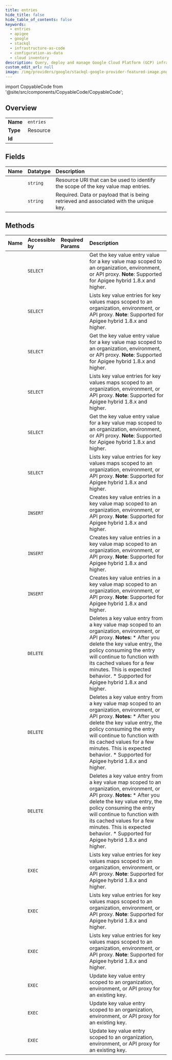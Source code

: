 ```yaml
---
title: entries
hide_title: false
hide_table_of_contents: false
keywords:
  - entries
  - apigee
  - google    
  - stackql
  - infrastructure-as-code
  - configuration-as-data
  - cloud inventory
description: Query, deploy and manage Google Cloud Platform (GCP) infrastructure and resources using SQL
custom_edit_url: null
image: /img/providers/google/stackql-google-provider-featured-image.png
---
```


import CopyableCode from '@site/src/components/CopyableCode/CopyableCode';




## Overview
<table><tbody>
<tr><td><b>Name</b></td><td><code>entries</code></td></tr>
<tr><td><b>Type</b></td><td>Resource</td></tr>
<tr><td><b>Id</b></td><td><CopyableCode code="apigee.entries" /></td></tr>
</tbody></table>

## Fields
| Name | Datatype | Description |
|:-----|:---------|:------------|
| <CopyableCode code="name" /> | `string` | Resource URI that can be used to identify the scope of the key value map entries. |
| <CopyableCode code="value" /> | `string` | Required. Data or payload that is being retrieved and associated with the unique key. |
## Methods
| Name | Accessible by | Required Params | Description |
|:-----|:--------------|:----------------|:------------|
| <CopyableCode code="organizations_apis_keyvaluemaps_entries_get" /> | `SELECT` | <CopyableCode code="apisId, entriesId, keyvaluemapsId, organizationsId" /> | Get the key value entry value for a key value map scoped to an organization, environment, or API proxy. **Note**: Supported for Apigee hybrid 1.8.x and higher. |
| <CopyableCode code="organizations_apis_keyvaluemaps_entries_list" /> | `SELECT` | <CopyableCode code="apisId, keyvaluemapsId, organizationsId" /> | Lists key value entries for key values maps scoped to an organization, environment, or API proxy. **Note**: Supported for Apigee hybrid 1.8.x and higher. |
| <CopyableCode code="organizations_environments_keyvaluemaps_entries_get" /> | `SELECT` | <CopyableCode code="entriesId, environmentsId, keyvaluemapsId, organizationsId" /> | Get the key value entry value for a key value map scoped to an organization, environment, or API proxy. **Note**: Supported for Apigee hybrid 1.8.x and higher. |
| <CopyableCode code="organizations_environments_keyvaluemaps_entries_list" /> | `SELECT` | <CopyableCode code="environmentsId, keyvaluemapsId, organizationsId" /> | Lists key value entries for key values maps scoped to an organization, environment, or API proxy. **Note**: Supported for Apigee hybrid 1.8.x and higher. |
| <CopyableCode code="organizations_keyvaluemaps_entries_get" /> | `SELECT` | <CopyableCode code="entriesId, keyvaluemapsId, organizationsId" /> | Get the key value entry value for a key value map scoped to an organization, environment, or API proxy. **Note**: Supported for Apigee hybrid 1.8.x and higher. |
| <CopyableCode code="organizations_keyvaluemaps_entries_list" /> | `SELECT` | <CopyableCode code="keyvaluemapsId, organizationsId" /> | Lists key value entries for key values maps scoped to an organization, environment, or API proxy. **Note**: Supported for Apigee hybrid 1.8.x and higher. |
| <CopyableCode code="organizations_apis_keyvaluemaps_entries_create" /> | `INSERT` | <CopyableCode code="apisId, keyvaluemapsId, organizationsId" /> | Creates key value entries in a key value map scoped to an organization, environment, or API proxy. **Note**: Supported for Apigee hybrid 1.8.x and higher. |
| <CopyableCode code="organizations_environments_keyvaluemaps_entries_create" /> | `INSERT` | <CopyableCode code="environmentsId, keyvaluemapsId, organizationsId" /> | Creates key value entries in a key value map scoped to an organization, environment, or API proxy. **Note**: Supported for Apigee hybrid 1.8.x and higher. |
| <CopyableCode code="organizations_keyvaluemaps_entries_create" /> | `INSERT` | <CopyableCode code="keyvaluemapsId, organizationsId" /> | Creates key value entries in a key value map scoped to an organization, environment, or API proxy. **Note**: Supported for Apigee hybrid 1.8.x and higher. |
| <CopyableCode code="organizations_apis_keyvaluemaps_entries_delete" /> | `DELETE` | <CopyableCode code="apisId, entriesId, keyvaluemapsId, organizationsId" /> | Deletes a key value entry from a key value map scoped to an organization, environment, or API proxy. **Notes:** * After you delete the key value entry, the policy consuming the entry will continue to function with its cached values for a few minutes. This is expected behavior. * Supported for Apigee hybrid 1.8.x and higher. |
| <CopyableCode code="organizations_environments_keyvaluemaps_entries_delete" /> | `DELETE` | <CopyableCode code="entriesId, environmentsId, keyvaluemapsId, organizationsId" /> | Deletes a key value entry from a key value map scoped to an organization, environment, or API proxy. **Notes:** * After you delete the key value entry, the policy consuming the entry will continue to function with its cached values for a few minutes. This is expected behavior. * Supported for Apigee hybrid 1.8.x and higher. |
| <CopyableCode code="organizations_keyvaluemaps_entries_delete" /> | `DELETE` | <CopyableCode code="entriesId, keyvaluemapsId, organizationsId" /> | Deletes a key value entry from a key value map scoped to an organization, environment, or API proxy. **Notes:** * After you delete the key value entry, the policy consuming the entry will continue to function with its cached values for a few minutes. This is expected behavior. * Supported for Apigee hybrid 1.8.x and higher. |
| <CopyableCode code="_organizations_apis_keyvaluemaps_entries_list" /> | `EXEC` | <CopyableCode code="apisId, keyvaluemapsId, organizationsId" /> | Lists key value entries for key values maps scoped to an organization, environment, or API proxy. **Note**: Supported for Apigee hybrid 1.8.x and higher. |
| <CopyableCode code="_organizations_environments_keyvaluemaps_entries_list" /> | `EXEC` | <CopyableCode code="environmentsId, keyvaluemapsId, organizationsId" /> | Lists key value entries for key values maps scoped to an organization, environment, or API proxy. **Note**: Supported for Apigee hybrid 1.8.x and higher. |
| <CopyableCode code="_organizations_keyvaluemaps_entries_list" /> | `EXEC` | <CopyableCode code="keyvaluemapsId, organizationsId" /> | Lists key value entries for key values maps scoped to an organization, environment, or API proxy. **Note**: Supported for Apigee hybrid 1.8.x and higher. |
| <CopyableCode code="organizations_apis_keyvaluemaps_entries_update" /> | `EXEC` | <CopyableCode code="apisId, entriesId, keyvaluemapsId, organizationsId" /> | Update key value entry scoped to an organization, environment, or API proxy for an existing key. |
| <CopyableCode code="organizations_environments_keyvaluemaps_entries_update" /> | `EXEC` | <CopyableCode code="entriesId, environmentsId, keyvaluemapsId, organizationsId" /> | Update key value entry scoped to an organization, environment, or API proxy for an existing key. |
| <CopyableCode code="organizations_keyvaluemaps_entries_update" /> | `EXEC` | <CopyableCode code="entriesId, keyvaluemapsId, organizationsId" /> | Update key value entry scoped to an organization, environment, or API proxy for an existing key. |
